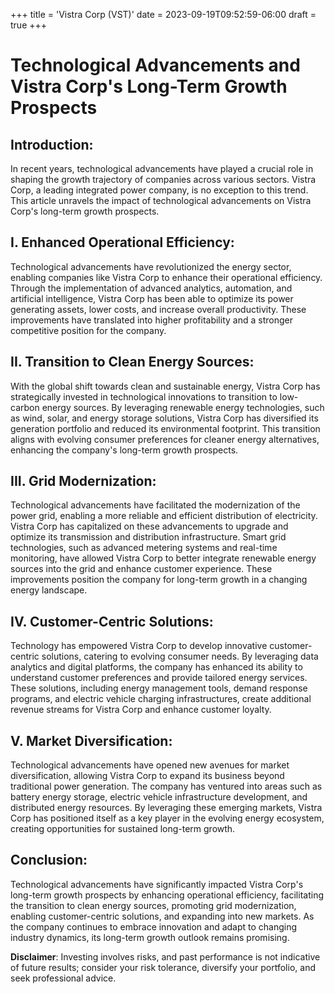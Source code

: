 +++
title = 'Vistra Corp (VST)'
date = 2023-09-19T09:52:59-06:00
draft = true
+++
# Technological Advancements and Vistra Corp's Long-Term Growth Prospects

## Introduction:
In recent years, technological advancements have played a crucial role in shaping the growth trajectory of companies across various sectors. Vistra Corp, a leading integrated power company, is no exception to this trend. This article unravels the impact of technological advancements on Vistra Corp's long-term growth prospects.

## I. Enhanced Operational Efficiency:
Technological advancements have revolutionized the energy sector, enabling companies like Vistra Corp to enhance their operational efficiency. Through the implementation of advanced analytics, automation, and artificial intelligence, Vistra Corp has been able to optimize its power generating assets, lower costs, and increase overall productivity. These improvements have translated into higher profitability and a stronger competitive position for the company.

## II. Transition to Clean Energy Sources:
With the global shift towards clean and sustainable energy, Vistra Corp has strategically invested in technological innovations to transition to low-carbon energy sources. By leveraging renewable energy technologies, such as wind, solar, and energy storage solutions, Vistra Corp has diversified its generation portfolio and reduced its environmental footprint. This transition aligns with evolving consumer preferences for cleaner energy alternatives, enhancing the company's long-term growth prospects.

## III. Grid Modernization:
Technological advancements have facilitated the modernization of the power grid, enabling a more reliable and efficient distribution of electricity. Vistra Corp has capitalized on these advancements to upgrade and optimize its transmission and distribution infrastructure. Smart grid technologies, such as advanced metering systems and real-time monitoring, have allowed Vistra Corp to better integrate renewable energy sources into the grid and enhance customer experience. These improvements position the company for long-term growth in a changing energy landscape.

## IV. Customer-Centric Solutions:
Technology has empowered Vistra Corp to develop innovative customer-centric solutions, catering to evolving consumer needs. By leveraging data analytics and digital platforms, the company has enhanced its ability to understand customer preferences and provide tailored energy services. These solutions, including energy management tools, demand response programs, and electric vehicle charging infrastructures, create additional revenue streams for Vistra Corp and enhance customer loyalty.

## V. Market Diversification:
Technological advancements have opened new avenues for market diversification, allowing Vistra Corp to expand its business beyond traditional power generation. The company has ventured into areas such as battery energy storage, electric vehicle infrastructure development, and distributed energy resources. By leveraging these emerging markets, Vistra Corp has positioned itself as a key player in the evolving energy ecosystem, creating opportunities for sustained long-term growth.

## Conclusion:
Technological advancements have significantly impacted Vistra Corp's long-term growth prospects by enhancing operational efficiency, facilitating the transition to clean energy sources, promoting grid modernization, enabling customer-centric solutions, and expanding into new markets. As the company continues to embrace innovation and adapt to changing industry dynamics, its long-term growth outlook remains promising.


**Disclaimer**: Investing involves risks, and past performance is not indicative of future results; consider your risk tolerance, diversify your portfolio, and seek professional advice.
